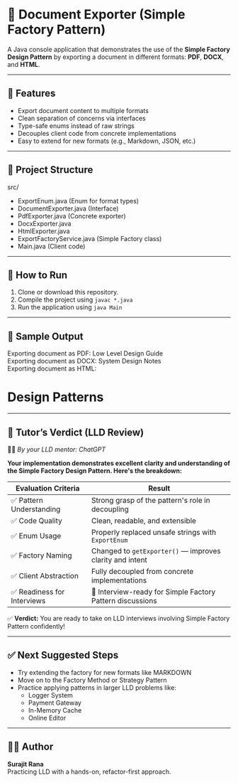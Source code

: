 # 📄 Document Exporter (Simple Factory Pattern)

A Java console application that demonstrates the use of the **Simple Factory Design Pattern** by exporting a document in different formats: **PDF**, **DOCX**, and **HTML**.

---

## 🚀 Features

- Export document content to multiple formats
- Clean separation of concerns via interfaces
- Type-safe enums instead of raw strings
- Decouples client code from concrete implementations
- Easy to extend for new formats (e.g., Markdown, JSON, etc.)

---

## 📁 Project Structure

src/
- ExportEnum.java               (Enum for format types)
- DocumentExporter.java         (Interface)
- PdfExporter.java              (Concrete exporter)
- DocxExporter.java
- HtmlExporter.java
- ExportFactoryService.java     (Simple Factory class)
- Main.java                     (Client code)

---

## 🔧 How to Run

1. Clone or download this repository.
2. Compile the project using `javac *.java`
3. Run the application using `java Main`

---

## 📌 Sample Output

Exporting document as PDF: Low Level Design Guide  
Exporting document as DOCX: System Design Notes  
Exporting document as HTML: <h1>Design Patterns</h1>

---

## 🧠 Tutor’s Verdict (LLD Review)

👨‍🏫 *By your LLD mentor: ChatGPT*

**Your implementation demonstrates excellent clarity and understanding of the Simple Factory Design Pattern. Here's the breakdown:**

Evaluation Criteria             | Result     
-------------------------------|------------
✅ Pattern Understanding        | Strong grasp of the pattern's role in decoupling
✅ Code Quality                 | Clean, readable, and extensible
✅ Enum Usage                  | Properly replaced unsafe strings with `ExportEnum`
✅ Factory Naming              | Changed to `getExporter()` — improves clarity and intent
✅ Client Abstraction          | Fully decoupled from concrete implementations
✅ Readiness for Interviews    | 💯 Interview-ready for Simple Factory Pattern discussions

✅ **Verdict:** You are ready to take on LLD interviews involving Simple Factory Pattern confidently!

---

## ✅ Next Suggested Steps

- Try extending the factory for new formats like MARKDOWN
- Move on to the Factory Method or Strategy Pattern
- Practice applying patterns in larger LLD problems like:
  - Logger System
  - Payment Gateway
  - In-Memory Cache
  - Online Editor

---

## 👨‍💻 Author

**Surajit Rana**  
Practicing LLD with a hands-on, refactor-first approach.
